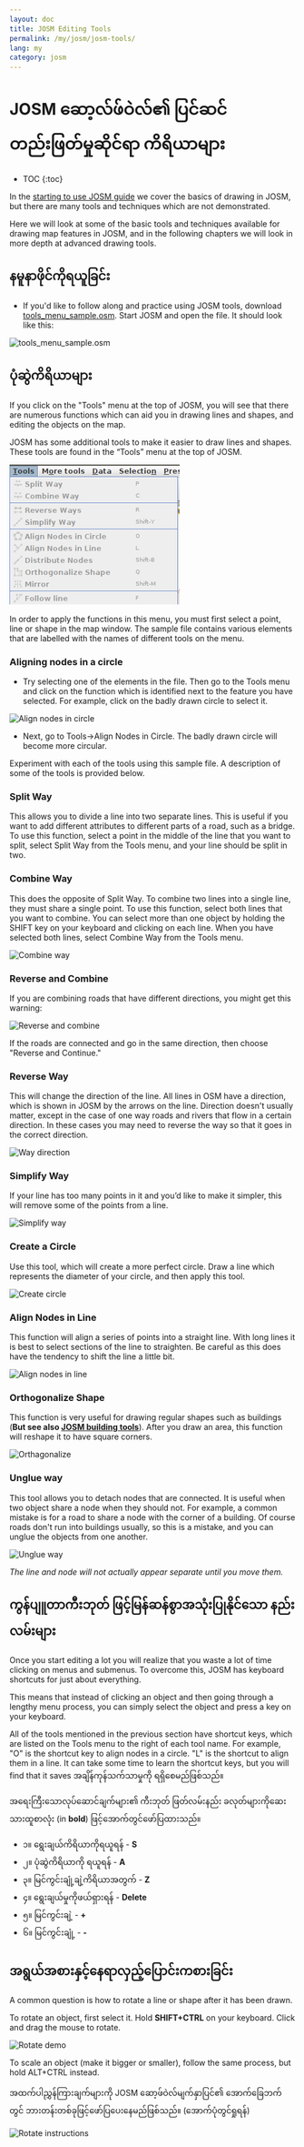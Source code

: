 ```yaml
---
layout: doc
title: JOSM Editing Tools
permalink: /my/josm/josm-tools/
lang: my
category: josm
---
```


JOSM ဆော့လ်ဖ်ဝဲလ်၏ ပြင်ဆင်တည်းဖြတ်မှုဆိုင်ရာ ကိရိယာများ
==================


- TOC
{:toc}

In the [starting to use JOSM guide](/en/josm/start-josm/) we cover the basics of drawing in JOSM, but there are many tools and techniques which are not demonstrated.

Here we will look at some of the basic tools and techniques available for drawing map features in JOSM, and in the following chapters we will look in more depth at advanced drawing tools.

နမူနာဖိုင်ကိုရယူခြင်း
-------------------

- If you'd like to follow along and practice using JOSM tools, download [tools_menu_sample.osm](/files/tools_menu_sample.osm). Start JOSM and open the file. It should look like this:

![tools_menu_sample.osm][]

ပုံဆွဲကိရိယာများ
-------------

If you click on the "Tools" menu at the top of JOSM, you will see that there are numerous functions which can aid you in drawing lines and shapes, and editing the objects on the map.

JOSM has some additional tools to make it easier to draw lines and shapes. These tools are found in the “Tools” menu at the top of JOSM.

![Tools menu][]

In order to apply the functions in this menu, you must first select a point, line or shape in the map window. The sample file contains various elements that are labelled with the names of different tools on the menu.

### Aligning nodes in a circle  

- Try selecting one of the elements in the file. Then go to the Tools menu and click on the function which is identified next to the feature you have selected. For example, click on the badly drawn circle to select it.

![Align nodes in circle][]

- Next, go to Tools->Align Nodes in Circle. The badly drawn circle will become more circular.

Experiment with each of the tools using this sample file. A description of some of the tools is provided below.

### Split Way  

This allows you to divide a line into two separate lines. This is useful if you want to add different attributes to different parts of a road, such as a bridge. To use this function, select a point in the middle of the line that you want to split, select Split Way from the Tools menu, and your line should be split in two.


### Combine Way

This does the opposite of Split Way. To combine two lines into a single line, they must share a single point. To use this function, select both lines that you want to combine. You can select more than one object by holding the SHIFT key on your keyboard and clicking on each line. When you have selected both lines, select Combine Way from the Tools menu.

![Combine way][]


### Reverse and Combine  

If you are combining roads that have different directions, you might get this warning:

![Reverse and combine][]

If the roads are connected and go in the same direction, then choose "Reverse and Continue."


### Reverse Way

This will change the direction of the line. All lines in OSM have a direction, which is shown in JOSM by the arrows on the line. Direction doesn't usually matter, except in the case of one way roads and rivers that flow in a certain direction. In these cases you may need to reverse the way so that it goes in the correct direction.

![Way direction][]

### Simplify Way

If your line has too many points in it and you’d like to make it simpler, this will remove some of the points from a line.

![Simplify way][]


### Create a Circle

Use this tool, which will create a more perfect circle. Draw a line which represents the diameter of your circle, and then apply this tool.

![Create circle][]


### Align Nodes in Line

This function will align a series of points into a straight line.  With long lines it is best to select sections of the line to straighten.  Be careful as this does have the tendency to shift the line a little bit.

![Align nodes in line][]

### Orthogonalize Shape

This function is very useful for drawing regular shapes such as buildings (**But see also [JOSM building tools](/en/josm/josm-more-plugins/)**). After you draw an area, this function will reshape it to have square corners.

![Orthagonalize][]


### Unglue way

This tool allows you to detach nodes that are connected. It is useful when two object share a node when they should not. For example, a common mistake is for a road to share a node with the corner of a building. Of course roads don't run into buildings usually, so this is a mistake, and you can unglue the objects from one another.

![Unglue way][]

*The line and node will not actually appear separate until you move them.*

ကွန်ပျူတာကီးဘုတ် ဖြင့်မြန်ဆန်စွာအသုံးပြုနိုင်သော နည်းလမ်းများ
------------------

Once you start editing a lot you will realize that you waste a lot of time clicking on menus and submenus. To overcome this, JOSM has keyboard shortcuts for just about everything.

This means that instead of clicking an object and then going through a lengthy menu process, you can simply select the object and press a key on your keyboard.

All of the tools mentioned in the previous section have shortcut keys, which are listed on the Tools menu to the right of each tool name. For example, "O" is the
shortcut key to align nodes in a circle. "L" is the shortcut to align them in a line. It can take some time to learn the shortcut keys, but you will find that it saves
အချိန်ကုန်သက်သာမှုကို ရရှိစေမည်ဖြစ်သည်။

အရေးကြီးသောလုပ်ဆောင်ချက်များ၏ ကီးဘုတ် ဖြတ်လမ်းနည်း ခလုတ်များကိုဆေးသားထူစာလုံး (in **bold**) ဖြင့်အောက်တွင်ဖော်ပြထားသည်။

- ၁။ ရွေးချယ်ကိရိယာကိုရယူရန် - **S**
- ၂။ ပုံဆွဲကိရိယာကို ရယူရန် - **A**
- ၃။ မြင်ကွင်းချုံ့ချဲ့ကိရိယာအတွက် - **Z**
- ၄။ ရွေးချယ်မှုကိုဖယ်ရှားရန် - **Delete** 
- ၅။ မြင်ကွင်းချဲ့ - **+**
- ၆။ မြင်ကွင်းချုံ့ - **-**


အရွယ်အစားနှင့်နေရာလှည့်ပြောင်းကစားခြင်း
----------------

A common question is how to rotate a line or shape after it has been drawn.

To rotate an object, first select it. Hold **SHIFT+CTRL** on your keyboard. Click and drag the mouse to rotate.

![Rotate demo][]

To scale an object (make it bigger or smaller), follow the same process, but hold ALT+CTRL instead.

အထက်ပါညွှန်ကြားချက်များကို JOSM ဆော့ဖ်ဝဲလ်မျက်နှာပြင်၏ အောက်ခြေဘက်တွင် ဘားတန်းတစ်ခုဖြင့်ဖော်ပြပေးနေမည်ဖြစ်သည်။ (အောက်ပုံတွင်ရှုရန်)

![Rotate instructions][]




[tools_menu_sample.osm]: /images/josm/tools-menu-sample-file.png
[Tools menu]: /images/josm/tools-menu.png
[Align nodes in circle]: /images/josm/align-nodes-in-circle.png
[Combine way]: /images/josm/combine-way.png
[Reverse and combine]: /images/josm/reverse-and-combine.png
[Way direction]: /images/josm/way-direction.png
[Simplify way]: /images/josm/simplify-way.png
[Create circle]: /images/josm/create-circle.png
[Align nodes in line]: /images/josm/align-nodes-in-line.png
[Orthagonalize]: /images/josm/orthagonalize.png
[Unglue way]: /images/josm/unglue-way.png
[Keyboard S]: /images/josm/keyboard-s.png
[Keyboard A]: /images/josm/keyboard-a.png
[Keyboard Z]: /images/josm/keyboard-z.png
[Keyboard Del]: /images/josm/keyboard-del.png
[Keyboard plus]: /images/josm/keyboard-plus.png
[Keyboard minus]: /images/josm/keyboard-minus.png
[Rotate demo]: /images/josm/rotate-demo.png
[Rotate instructions]: /images/josm/rotate-instructions.png